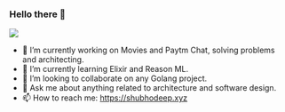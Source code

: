 ### Hello there 👋

![](https://media.giphy.com/media/Nx0rz3jtxtEre/giphy.gif)

<!--
**shubhodeep9/shubhodeep9** is a ✨ _special_ ✨ repository because its `README.md` (this file) appears on your GitHub profile.
-->

- 🔭 I’m currently working on Movies and Paytm Chat, solving problems and architecting.
- 🌱 I’m currently learning Elixir and Reason ML.
- 👯 I’m looking to collaborate on any Golang project.
- 💬 Ask me about anything related to architecture and software design.
- 📫 How to reach me: https://shubhodeep.xyz
